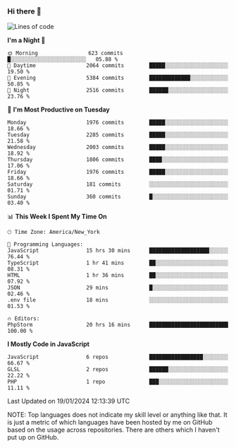 ### Hi there 👋

<!--
**LynxJinxxy/LynxJinxxy** is a ✨ _special_ ✨ repository because its `README.md` (this file) appears on your GitHub profile.

Here are some ideas to get you started:

- 🔭 I’m currently working on ...
- 🌱 I’m currently learning ...
- 👯 I’m looking to collaborate on ...
- 🤔 I’m looking for help with ...
- 💬 Ask me about ...
- 📫 How to reach me: ...
- 😄 Pronouns: ...
- ⚡ Fun fact: ...
-->

<!--START_SECTION:waka-->
![Lines of code](https://img.shields.io/badge/From%20Hello%20World%20I%27ve%20Written-26.3%20million%20lines%20of%20code-blue)

**I'm a Night 🦉** 

```text
🌞 Morning                623 commits         █░░░░░░░░░░░░░░░░░░░░░░░░   05.88 % 
🌆 Daytime                2064 commits        █████░░░░░░░░░░░░░░░░░░░░   19.50 % 
🌃 Evening                5384 commits        █████████████░░░░░░░░░░░░   50.85 % 
🌙 Night                  2516 commits        ██████░░░░░░░░░░░░░░░░░░░   23.76 % 
```
📅 **I'm Most Productive on Tuesday** 

```text
Monday                   1976 commits        █████░░░░░░░░░░░░░░░░░░░░   18.66 % 
Tuesday                  2285 commits        █████░░░░░░░░░░░░░░░░░░░░   21.58 % 
Wednesday                2003 commits        █████░░░░░░░░░░░░░░░░░░░░   18.92 % 
Thursday                 1806 commits        ████░░░░░░░░░░░░░░░░░░░░░   17.06 % 
Friday                   1976 commits        █████░░░░░░░░░░░░░░░░░░░░   18.66 % 
Saturday                 181 commits         ░░░░░░░░░░░░░░░░░░░░░░░░░   01.71 % 
Sunday                   360 commits         █░░░░░░░░░░░░░░░░░░░░░░░░   03.40 % 
```


📊 **This Week I Spent My Time On** 

```text
🕑︎ Time Zone: America/New_York

💬 Programming Languages: 
JavaScript               15 hrs 30 mins      ███████████████████░░░░░░   76.44 % 
TypeScript               1 hr 41 mins        ██░░░░░░░░░░░░░░░░░░░░░░░   08.31 % 
HTML                     1 hr 36 mins        ██░░░░░░░░░░░░░░░░░░░░░░░   07.92 % 
JSON                     29 mins             █░░░░░░░░░░░░░░░░░░░░░░░░   02.46 % 
.env file                18 mins             ░░░░░░░░░░░░░░░░░░░░░░░░░   01.53 % 

🔥 Editors: 
PhpStorm                 20 hrs 16 mins      █████████████████████████   100.00 % 
```

**I Mostly Code in JavaScript** 

```text
JavaScript               6 repos             █████████████████░░░░░░░░   66.67 % 
GLSL                     2 repos             ██████░░░░░░░░░░░░░░░░░░░   22.22 % 
PHP                      1 repo              ███░░░░░░░░░░░░░░░░░░░░░░   11.11 % 
```




 Last Updated on 19/01/2024 12:13:39 UTC
<!--END_SECTION:waka-->
NOTE: Top languages does not indicate my skill level or anything like that. It is just a metric of which languages have been hosted by me on GitHub based on the usage across repositories. There are others which I haven't put up on GitHub.
